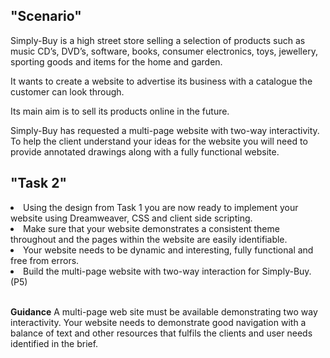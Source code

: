  <h2>"Scenario"</h2>
 <p>Simply-Buy is a high street store selling a selection of products such as music CD’s, DVD’s, software, books, consumer electronics, toys, jewellery, sporting goods and items for the home and garden.

 It wants to create a website to advertise its business with a catalogue the customer can look through.

 Its main aim is to sell its products online in the future.

 Simply-Buy has requested a multi-page website with two-way interactivity. To help the client understand your ideas for the website you will need to provide annotated drawings along with a fully functional website.</p>

 <h2>"Task 2"</h2>
 <p>
 <li>Using the design from Task 1 you are now ready to implement your website using Dreamweaver, CSS and client side scripting.</li> 
 <li>Make sure that your website demonstrates a consistent theme throughout and the pages within the website are easily identifiable.</li>  
 <li>Your website needs to be dynamic and interesting, fully functional and free from errors.</li>
 <li>Build the multi-page website with two-way interaction for Simply-Buy. (P5)</li>
<br>

__Guidance__
A multi-page web site must be available demonstrating two way interactivity.  Your website needs to demonstrate good navigation with a balance of text and other resources that fulfils the clients and user needs identified in the brief.

 </p>
